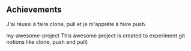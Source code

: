 ## Achievements

J'ai réussi à faire clone, pull et je m'apprête à faire push.

 my-awesome-project
This awesome project is created to experiment git notions like clone, push and pull)
